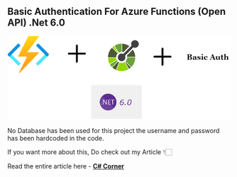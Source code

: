 ## Basic Authentication For Azure Functions (Open API) .Net 6.0

![picture alt](https://github.com/JayKrishnareddy/BasicAuth_AzureFunction_API/blob/master/J1%20(1).png "Basic Authentication For Azure Functions (Open API) .Net 6")

No Database has been used for this project the username and password has been hardcoded in the code.

If you want more about this, Do check out my Article 👇🏻

Read the entire article here - [**C# Corner**](https://www.c-sharpcorner.com/article/basic-authentication-for-azure-functions-open-api-net-6/ "C# Corner")


